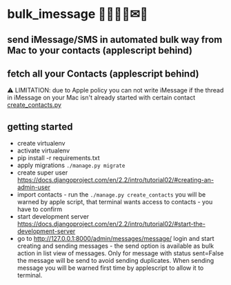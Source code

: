 # bulk_imessage 👩‍💻👨‍💻✉📲

## send iMessage/SMS in automated bulk way from Mac to your contacts (applescript behind)
## fetch all your Contacts (applescript behind)

⚠ LIMITATION: due to Apple policy you can not write iMessage if the thread in iMessage on your Mac isn't already started with certain contact
[create_contacts.py](/contacts/management/commands/create_contacts.py)


## getting started

* create virtualenv
* activate virtualenv
* pip install -r requirements.txt
* apply migrations `./manage.py migrate`
* create super user https://docs.djangoproject.com/en/2.2/intro/tutorial02/#creating-an-admin-user
* import contacts - run the `./manage.py create_contacts` you will be warned by apple script, that terminal wants access to contacts - you have to confirm
* start development server https://docs.djangoproject.com/en/2.2/intro/tutorial02/#start-the-development-server
* go to http://127.0.0.1:8000/admin/messages/message/ login and start creating and sending messages - the send option is available as bulk action in list view of messages. Only for message with status sent=False the message will be send to avoid sending duplicates. When sending message you will be warned first time by applescript to allow it to terminal.
